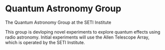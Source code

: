 # Quantum Astronomy Group
The Quantum Astronomy Group at the SETI Institute

This group is devloping novel experiments to explore quantum effects using radio astronomy. Initial experiments will use the Allen Telescope Array, which is operated by the SETI Institute.

